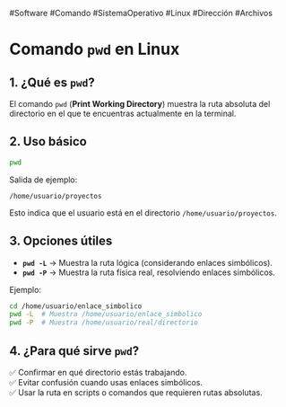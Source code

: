 #Software #Comando #SistemaOperativo #Linux #Dirección #Archivos 
# Comando `pwd` en Linux

## 1. ¿Qué es `pwd`?

El comando `pwd` (**Print Working Directory**) muestra la ruta absoluta del directorio en el que te encuentras actualmente en la terminal.

## 2. Uso básico

```bash
pwd
```

Salida de ejemplo:

```plaintext
/home/usuario/proyectos
```

Esto indica que el usuario está en el directorio `/home/usuario/proyectos`.

## 3. Opciones útiles

- **`pwd -L`** → Muestra la ruta lógica (considerando enlaces simbólicos).
- **`pwd -P`** → Muestra la ruta física real, resolviendo enlaces simbólicos.

Ejemplo:

```bash
cd /home/usuario/enlace_simbolico
pwd -L  # Muestra /home/usuario/enlace_simbolico
pwd -P  # Muestra /home/usuario/real/directorio
```

## 4. ¿Para qué sirve `pwd`?

✅ Confirmar en qué directorio estás trabajando.  
✅ Evitar confusión cuando usas enlaces simbólicos.  
✅ Usar la ruta en scripts o comandos que requieren rutas absolutas.